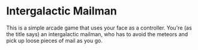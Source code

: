 # Intergalactic Mailman
This is a simple arcade game that uses your face as a controller. You're (as the title says) an intergalactic mailman, who has to avoid the meteors and pick up loose pieces of mail as you go. 
